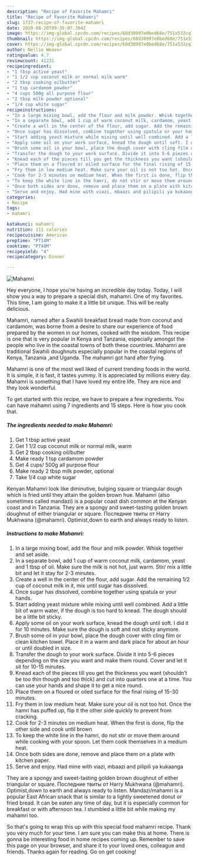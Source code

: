 ```yaml
---
description: "Recipe of Favorite Mahamri"
title: "Recipe of Favorite Mahamri"
slug: 1737-recipe-of-favorite-mahamri
date: 2020-08-20T09:35:07.394Z
image: https://img-global.cpcdn.com/recipes/68d30997e0bed68e/751x532cq70/mahamri-recipe-main-photo.jpg
thumbnail: https://img-global.cpcdn.com/recipes/68d30997e0bed68e/751x532cq70/mahamri-recipe-main-photo.jpg
cover: https://img-global.cpcdn.com/recipes/68d30997e0bed68e/751x532cq70/mahamri-recipe-main-photo.jpg
author: Nellie Weaver
ratingvalue: 4.7
reviewcount: 41231
recipeingredient:
- "1 tbsp active yeast"
- "1 1/2 cup coconut milk or normal milk warm"
- "2 tbsp cooking oilbutter"
- "1 tsp cardamom powder"
- "4 cups 500g all purpose flour"
- "2 tbsp milk powder optional"
- "1/4 cup white sugar"
recipeinstructions:
- "In a large mixing bowl, add the flour and milk powder. Whisk together and set aside."
- "In a separate bowl, add 1 cup of warm coconut milk, cardamom, yeast and 1 tbsp of oil. Make sure the milk is not hot, just warm. Stir/ mix a little bit and let it stay for 2-3 minutes."
- "Create a well in the center of the flour, add sugar. Add the remaining 1/2 cup of coconut milk in it, mix until sugar has dissolved."
- "Once sugar has dissolved, combine together using spatula or your hands."
- "Start adding yeast mixture while mixing until well combined. Add a little bit of warm water, if the dough is too hard to knead. The dough should be a little bit sticky."
- "Apply some oil on your work surface, knead the dough until soft. I did it for 10 minutes. Make sure the dough is soft and not sticky anymore."
- "Brush some oil in your bowl, place the dough cover with cling film or clean kitchen towel. Place it in a warm and dark place for about an hour or until doubled in size."
- "Transfer the dough to your work surface. Divide it into 5-6 pieces depending on the size you want and make them round. Cover and let it sit for 10-15 minutes."
- "Knead each of the pieces till you get the thickness you want (shouldn’t be too thin though and too thick) and cut into quarters one at a time. You can use your hands and shape it to get a nice round."
- "Place them on a floured or oiled surface for the final rising of 15-30 minutes."
- "Fry them in low medium heat. Make sure your oil is not too hot. Once the hamri has puffed up, flip it the other side quickly to prevent from cracking."
- "Cook for 2-3 minutes on medium heat. When the first is done, flip the other side and cook until brown"
- "To keep the white line in the hamri, do not stir or move them around while cooking with your spoon. Let them cook themselves in a medium heat."
- "Once both sides are done, remove and place them on a plate with kitchen paper."
- "Serve and enjoy. Had mine with viazi, mbaazi and pilipili ya kukaanga"
categories:
- Recipe
tags:
- mahamri

katakunci: mahamri 
nutrition: 111 calories
recipecuisine: American
preptime: "PT14M"
cooktime: "PT48M"
recipeyield: "4"
recipecategory: Dinner

---
```



![Mahamri](https://img-global.cpcdn.com/recipes/68d30997e0bed68e/751x532cq70/mahamri-recipe-main-photo.jpg)

Hey everyone, I hope you're having an incredible day today. Today, I will show you a way to prepare a special dish, mahamri. One of my favorites. This time, I am going to make it a little bit unique. This will be really delicious.

Mahamri, named after a Swahili breakfast bread made from coconut and cardamom, was borne from a desire to share our experience of food prepared by the women in our homes, cooked with the wisdom. This recipe is one that is very popular in Kenya and Tanzania, especially amongst the people who live in the coastal towns of both these countries. Mahamri are traditional Swahili doughnuts especially popular in the coastal regions of Kenya, Tanzania ,and Uganda. The mahamri got hard after frying.

Mahamri is one of the most well liked of current trending foods in the world. It is simple, it is fast, it tastes yummy. It is appreciated by millions every day. Mahamri is something that I have loved my entire life. They are nice and they look wonderful.


To get started with this recipe, we have to prepare a few ingredients. You can have mahamri using 7 ingredients and 15 steps. Here is how you cook that.

<!--inarticleads1-->

##### The ingredients needed to make Mahamri:

1. Get 1 tbsp active yeast
1. Get 1 1/2 cup coconut milk or normal milk, warm
1. Get 2 tbsp cooking oil/butter
1. Make ready 1 tsp cardamom powder
1. Get 4 cups/ 500g all purpose flour
1. Make ready 2 tbsp milk powder, optional
1. Take 1/4 cup white sugar


Kenyan Mahamri look like diminutive, bulging square or triangular dough which is fried until they attain the golden brown hue. Mahamri (also sometimes called mandazi) is a popular coast dish common at the Kenyan coast and in Tanzania. They are a spongy and sweet-tasting golden brown doughnut of either triangular or square. Последние твиты от Harry Mukhwana (@mahamri). Optimist,down to earth and always ready to listen. 

<!--inarticleads2-->

##### Instructions to make Mahamri:

1. In a large mixing bowl, add the flour and milk powder. Whisk together and set aside.
1. In a separate bowl, add 1 cup of warm coconut milk, cardamom, yeast and 1 tbsp of oil. Make sure the milk is not hot, just warm. Stir/ mix a little bit and let it stay for 2-3 minutes.
1. Create a well in the center of the flour, add sugar. Add the remaining 1/2 cup of coconut milk in it, mix until sugar has dissolved.
1. Once sugar has dissolved, combine together using spatula or your hands.
1. Start adding yeast mixture while mixing until well combined. Add a little bit of warm water, if the dough is too hard to knead. The dough should be a little bit sticky.
1. Apply some oil on your work surface, knead the dough until soft. I did it for 10 minutes. Make sure the dough is soft and not sticky anymore.
1. Brush some oil in your bowl, place the dough cover with cling film or clean kitchen towel. Place it in a warm and dark place for about an hour or until doubled in size.
1. Transfer the dough to your work surface. Divide it into 5-6 pieces depending on the size you want and make them round. Cover and let it sit for 10-15 minutes.
1. Knead each of the pieces till you get the thickness you want (shouldn’t be too thin though and too thick) and cut into quarters one at a time. You can use your hands and shape it to get a nice round.
1. Place them on a floured or oiled surface for the final rising of 15-30 minutes.
1. Fry them in low medium heat. Make sure your oil is not too hot. Once the hamri has puffed up, flip it the other side quickly to prevent from cracking.
1. Cook for 2-3 minutes on medium heat. When the first is done, flip the other side and cook until brown
1. To keep the white line in the hamri, do not stir or move them around while cooking with your spoon. Let them cook themselves in a medium heat.
1. Once both sides are done, remove and place them on a plate with kitchen paper.
1. Serve and enjoy. Had mine with viazi, mbaazi and pilipili ya kukaanga


They are a spongy and sweet-tasting golden brown doughnut of either triangular or square. Последние твиты от Harry Mukhwana (@mahamri). Optimist,down to earth and always ready to listen. Mandazi/mahamri is a popular East African snack that is similar to a lightly sweetened donut or fried bread. It can be eaten any time of day, but it is especially common for breakfast or with afternoon tea. I stumbled a little bit while making my mahamri too. 

So that's going to wrap this up with this special food mahamri recipe. Thank you very much for your time. I am sure you can make this at home. There is gonna be interesting food in home recipes coming up. Remember to save this page on your browser, and share it to your loved ones, colleague and friends. Thanks again for reading. Go on get cooking!
